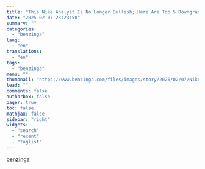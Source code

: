 ```yaml
---
title: "This Nike Analyst Is No Longer Bullish; Here Are Top 5 Downgrades For Friday"
date: "2025-02-07 23:23:50"
summary: ""
categories:
  - "benzinga"
lang:
  - "en"
translations:
  - "en"
tags:
  - "benzinga"
menu: ""
thumbnail: "https://www.benzinga.com/files/images/story/2025/02/07/Nike-Inc-.jpeg"
lead: ""
comments: false
authorbox: false
pager: true
toc: false
mathjax: false
sidebar: "right"
widgets:
  - "search"
  - "recent"
  - "taglist"
---
```




[benzinga](https://www.benzinga.com/25/02/43563442/this-nike-analyst-is-no-longer-bullish-here-are-top-5-downgrades-for-friday-2)
